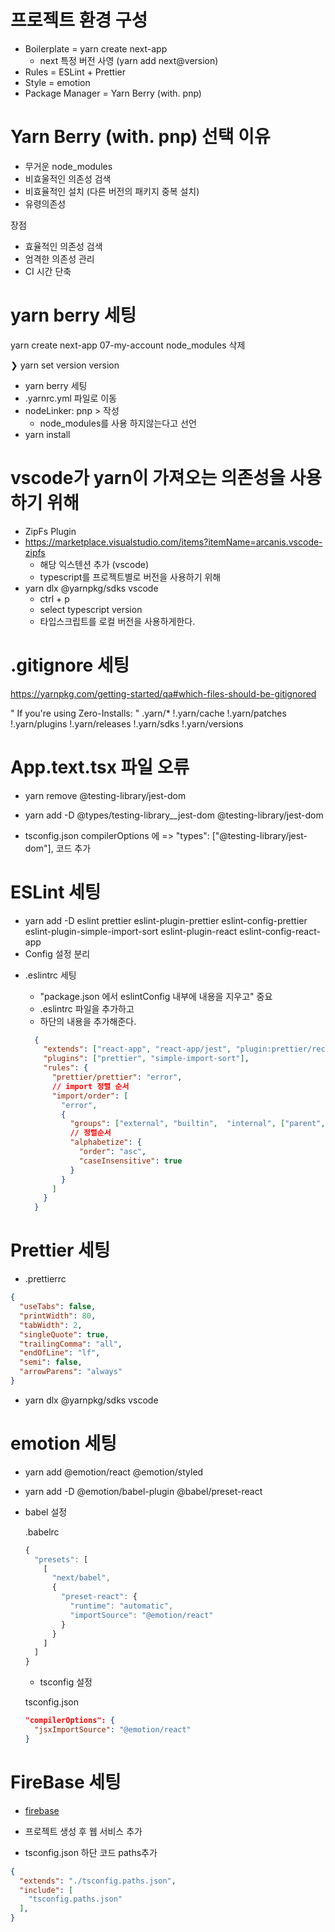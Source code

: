 # 프로젝트 환경 구성
- Boilerplate = yarn create next-app
  - next 특정 버전 사영 (yarn add next@version)
- Rules = ESLint + Prettier
- Style = emotion
- Package Manager = Yarn Berry (with. pnp)

# Yarn Berry (with. pnp) 선택 이유
- 무거운 node_modules
- 비효울적인 의존성 검색
- 비효율적인 설치 (다른 버전의 패키지 중복 설치)
- 유령의존성

장점
- 효율적인 의존성 검색
- 엄격한 의존성 관리
- CI 시간 단축


# yarn berry 세팅
yarn create next-app 07-my-account
node_modules 삭제

❯ yarn set version version
  - yarn berry 세팅
  - .yarnrc.yml 파일로 이동
  - nodeLinker: pnp > 작성
    - node_modules를 사용 하지않는다고 선언
  - yarn install


# vscode가 yarn이 가져오는 의존성을 사용하기 위해
  - ZipFs Plugin
  - https://marketplace.visualstudio.com/items?itemName=arcanis.vscode-zipfs
    - 해당 익스텐션 추가 (vscode)
    - typescript를 프로젝트별로 버전을 사용하기 위해
  - yarn dlx @yarnpkg/sdks vscode
    - ctrl + p
    - select typescript version 
    - 타입스크립트를 로컬 버전을 사용하게한다.


# .gitignore 세팅
<a href="https://yarnpkg.com/getting-started/qa#which-files-should-be-gitignored">https://yarnpkg.com/getting-started/qa#which-files-should-be-gitignored</a>

" If you're using Zero-Installs: "
  .yarn/*
  !.yarn/cache
  !.yarn/patches
  !.yarn/plugins
  !.yarn/releases
  !.yarn/sdks
  !.yarn/versions

# App.text.tsx 파일 오류
  - yarn remove @testing-library/jest-dom
  - yarn add -D @types/testing-library__jest-dom @testing-library/jest-dom

  - tsconfig.json compilerOptions 에 => "types": ["@testing-library/jest-dom"], 코드 추가


# ESLint 세팅
  - yarn add -D eslint prettier eslint-plugin-prettier eslint-config-prettier eslint-plugin-simple-import-sort eslint-plugin-react eslint-config-react-app 
  - Config 설정 분리
  <!-- - yarn add @yarnpkg/sdks vscode -->

  - .eslintrc 세팅
    - "package.json 에서 eslintConfig 내부에 내용을 지우고" 중요
    - .eslintrc 파일을 추가하고
    - 하단의 내용을 추가해준다.

    ``` json
      {
        "extends": ["react-app", "react-app/jest", "plugin:prettier/recommended"],
        "plugins": ["prettier", "simple-import-sort"],
        "rules": {
          "prettier/prettier": "error",
          // import 정렬 순서
          "import/order": [
            "error",
            {
              "groups": ["external", "builtin",  "internal", ["parent", "type"], "sibling", "index", "object"],
              // 정렬순서
              "alphabetize": {
                "order": "asc",
                "caseInsensitive": true
              }
            }
          ]
        }
      }
    ```

# Prettier 세팅
  - .prettierrc

  ``` json
  {
    "useTabs": false,
    "printWidth": 80,
    "tabWidth": 2,
    "singleQuote": true,
    "trailingComma": "all",
    "endOfLine": "lf",
    "semi": false,
    "arrowParens": "always"
  }
  ```

  - yarn dlx @yarnpkg/sdks vscode



# emotion 세팅
- yarn add @emotion/react @emotion/styled
- yarn add -D @emotion/babel-plugin @babel/preset-react

- babel 설정

    .babelrc
    ``` js
    {
      "presets": [
        [
          "next/babel",
          {
            "preset-react": {
              "runtime": "automatic",
              "importSource": "@emotion/react"
            }
          }
        ]
      ]
    }
    ```

    - tsconfig 설정

    tsconfig.json
    ```json
    "compilerOptions": {
      "jsxImportSource": "@emotion/react"
    }
    ```

  
# FireBase 세팅
- [firebase](https://console.firebase.google.com/)
- 프로젝트 생성 후 웹 서비스 추가


- tsconfig.json 하단 코드 paths추가
``` json
{
  "extends": "./tsconfig.paths.json",
  "include": [
    "tsconfig.paths.json"
  ],  
}
```